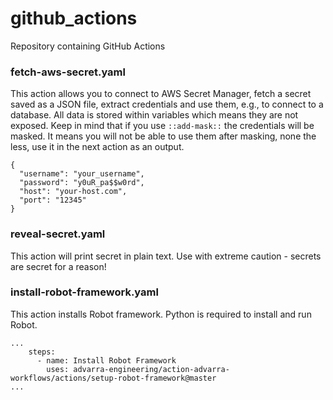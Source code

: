 # github_actions

Repository containing GitHub Actions

### fetch-aws-secret.yaml

This action allows you to connect to AWS Secret Manager, fetch a secret saved as a JSON file, extract credentials and use them, e.g., to connect to a database. All data is stored within variables which means they are not exposed. Keep in mind that if you use `::add-mask::` the credentials will be masked. It means you will not be able to use them after masking, none the less, use it in the next action as an output.

```
{
  "username": "your_username",
  "password": "y0uR_pa$$w0rd",
  "host": "your-host.com",
  "port": "12345"
}
```

### reveal-secret.yaml

This action will print secret in plain text. Use with extreme caution - secrets are secret for a reason!

### install-robot-framework.yaml

This action installs Robot framework. Python is required to install and run Robot.

```
...
    steps:
      - name: Install Robot Framework
        uses: advarra-engineering/action-advarra-workflows/actions/setup-robot-framework@master
...
```
